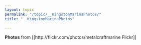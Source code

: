 ```yaml
---
layout: topic
permalink: "/topic/__KingstonMarinaPhotos/"
title: "__KingstonMarinaPhotos"

---
```


<strong>Photos</strong> from [[http://flickr.com/photos/metalcraftmarine Flickr]]
<!-- Start of Flickr Badge -->
<style type="text/css">
.flickr_badge {  }
.flickr_badge img { height: 120px; width: 160px; padding: 5px; margin: 0 10px 10px 0; border: 1px solid #000; background: #fff; float: left; }
a {padding-right: 0px !important; background: none !important; text-decoration: none;}
</style>
<div class="flickr_badge"><script type="text/javascript" src="http://www.flickr.com/badge_code_v2.gne?count=10&display=random&size=m&layout=x&source=user_set&user=45336357%40N00&set=72157594484984836&context=in%2Fset-72157594474235107%2F"></script>
</div><div class="clear"></div>
<!-- End of Flickr Badge -->

